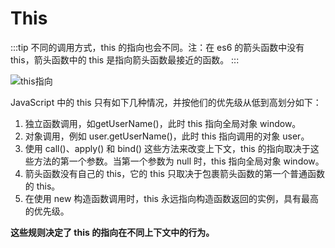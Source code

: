 # This
:::tip
不同的调用方式，this 的指向也会不同。注：在 es6 的箭头函数中没有 this，箭头函数中的 this 是指向箭头函数最接近的函数。
:::

![this指向](/assets/images/this.png)

JavaScript 中的 this 只有如下几种情况，并按他们的优先级从低到高划分如下：
1. 独立函数调用，如getUserName()，此时 this 指向全局对象 window。
2. 对象调用，例如 user.getUserName()，此时 this 指向调用的对象 user。
3. 使用 call()、apply() 和 bind() 这些方法来改变上下文，this 的指向取决于这些方法的第一个参数。当第一个参数为 null 时，this 指向全局对象 window。
4. 箭头函数没有自己的 this，它的 this 只取决于包裹箭头函数的第一个普通函数的 this。
5. 在使用 new 构造函数调用时，this 永远指向构造函数返回的实例，具有最高的优先级。

**这些规则决定了 this 的指向在不同上下文中的行为。**

